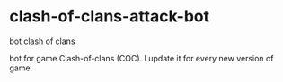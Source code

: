 # clash-of-clans-attack-bot
bot clash of clans

bot for game Clash-of-clans (COC). I update it for every new version of game. 
